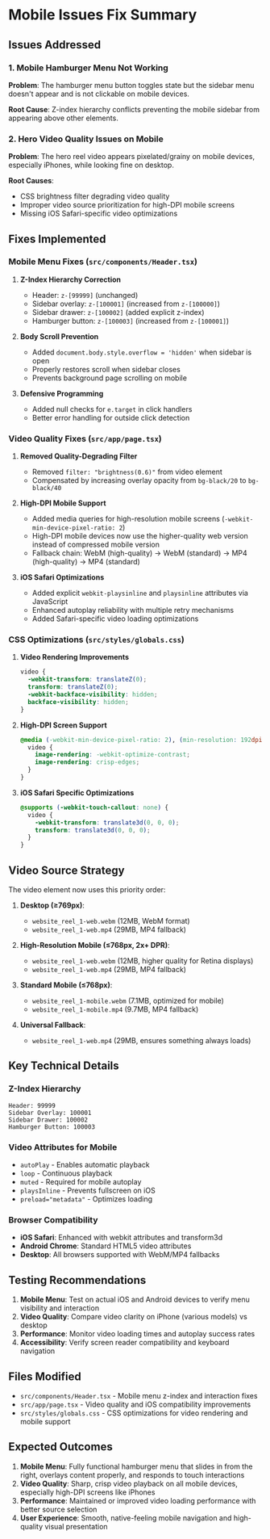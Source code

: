 # Mobile Issues Fix Summary

## Issues Addressed

### 1. Mobile Hamburger Menu Not Working
**Problem**: The hamburger menu button toggles state but the sidebar menu doesn't appear and is not clickable on mobile devices.

**Root Cause**: Z-index hierarchy conflicts preventing the mobile sidebar from appearing above other elements.

### 2. Hero Video Quality Issues on Mobile  
**Problem**: The hero reel video appears pixelated/grainy on mobile devices, especially iPhones, while looking fine on desktop.

**Root Causes**: 
- CSS brightness filter degrading video quality
- Improper video source prioritization for high-DPI mobile screens
- Missing iOS Safari-specific video optimizations

## Fixes Implemented

### Mobile Menu Fixes (`src/components/Header.tsx`)

1. **Z-Index Hierarchy Correction**
   - Header: `z-[99999]` (unchanged)
   - Sidebar overlay: `z-[100001]` (increased from `z-[100000]`)
   - Sidebar drawer: `z-[100002]` (added explicit z-index)
   - Hamburger button: `z-[100003]` (increased from `z-[100001]`)

2. **Body Scroll Prevention**
   - Added `document.body.style.overflow = 'hidden'` when sidebar is open
   - Properly restores scroll when sidebar closes
   - Prevents background page scrolling on mobile

3. **Defensive Programming**
   - Added null checks for `e.target` in click handlers
   - Better error handling for outside click detection

### Video Quality Fixes (`src/app/page.tsx`)

1. **Removed Quality-Degrading Filter**
   - Removed `filter: "brightness(0.6)"` from video element
   - Compensated by increasing overlay opacity from `bg-black/20` to `bg-black/40`

2. **High-DPI Mobile Support**
   - Added media queries for high-resolution mobile screens (`-webkit-min-device-pixel-ratio: 2`)
   - High-DPI mobile devices now use the higher-quality web version instead of compressed mobile version
   - Fallback chain: WebM (high-quality) → WebM (standard) → MP4 (high-quality) → MP4 (standard)

3. **iOS Safari Optimizations**
   - Added explicit `webkit-playsinline` and `playsinline` attributes via JavaScript
   - Enhanced autoplay reliability with multiple retry mechanisms
   - Added Safari-specific video loading optimizations

### CSS Optimizations (`src/styles/globals.css`)

1. **Video Rendering Improvements**
   ```css
   video {
     -webkit-transform: translateZ(0);
     transform: translateZ(0);
     -webkit-backface-visibility: hidden;
     backface-visibility: hidden;
   }
   ```

2. **High-DPI Screen Support**
   ```css
   @media (-webkit-min-device-pixel-ratio: 2), (min-resolution: 192dpi) {
     video {
       image-rendering: -webkit-optimize-contrast;
       image-rendering: crisp-edges;
     }
   }
   ```

3. **iOS Safari Specific Optimizations**
   ```css
   @supports (-webkit-touch-callout: none) {
     video {
       -webkit-transform: translate3d(0, 0, 0);
       transform: translate3d(0, 0, 0);
     }
   }
   ```

## Video Source Strategy

The video element now uses this priority order:

1. **Desktop (≥769px)**:
   - `website_reel_1-web.webm` (12MB, WebM format)
   - `website_reel_1-web.mp4` (29MB, MP4 fallback)

2. **High-Resolution Mobile (≤768px, 2x+ DPR)**:
   - `website_reel_1-web.webm` (12MB, higher quality for Retina displays)
   - `website_reel_1-web.mp4` (29MB, MP4 fallback)

3. **Standard Mobile (≤768px)**:
   - `website_reel_1-mobile.webm` (7.1MB, optimized for mobile)
   - `website_reel_1-mobile.mp4` (9.7MB, MP4 fallback)

4. **Universal Fallback**:
   - `website_reel_1-web.mp4` (29MB, ensures something always loads)

## Key Technical Details

### Z-Index Hierarchy
```
Header: 99999
Sidebar Overlay: 100001
Sidebar Drawer: 100002  
Hamburger Button: 100003
```

### Video Attributes for Mobile
- `autoPlay` - Enables automatic playback
- `loop` - Continuous playback
- `muted` - Required for mobile autoplay
- `playsInline` - Prevents fullscreen on iOS
- `preload="metadata"` - Optimizes loading

### Browser Compatibility
- **iOS Safari**: Enhanced with webkit attributes and transform3d
- **Android Chrome**: Standard HTML5 video attributes
- **Desktop**: All browsers supported with WebM/MP4 fallbacks

## Testing Recommendations

1. **Mobile Menu**: Test on actual iOS and Android devices to verify menu visibility and interaction
2. **Video Quality**: Compare video clarity on iPhone (various models) vs desktop
3. **Performance**: Monitor video loading times and autoplay success rates
4. **Accessibility**: Verify screen reader compatibility and keyboard navigation

## Files Modified

- `src/components/Header.tsx` - Mobile menu z-index and interaction fixes
- `src/app/page.tsx` - Video quality and iOS compatibility improvements  
- `src/styles/globals.css` - CSS optimizations for video rendering and mobile support

## Expected Outcomes

1. **Mobile Menu**: Fully functional hamburger menu that slides in from the right, overlays content properly, and responds to touch interactions
2. **Video Quality**: Sharp, crisp video playback on all mobile devices, especially high-DPI screens like iPhones
3. **Performance**: Maintained or improved video loading performance with better source selection
4. **User Experience**: Smooth, native-feeling mobile navigation and high-quality visual presentation